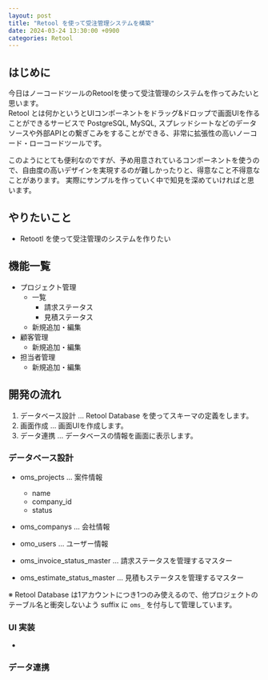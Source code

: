 ```yaml
---
layout: post
title: "Retool を使って受注管理システムを構築"
date: 2024-03-24 13:30:00 +0900
categories: Retool
---
```


## はじめに

今日はノーコードツールのRetoolを使って受注管理のシステムを作ってみたいと思います。<br/>
Retool とは何かというとUIコンポーネントをドラッグ&ドロップで画面UIを作ることができるサービスで
PostgreSQL, MySQL, スプレッドシートなどのデータソースや外部APIとの繋ぎこみをすることができる、非常に拡張性の高いノーコード・ローコードツールです。

このようにとても便利なのですが、予め用意されているコンポーネントを使うので、自由度の高いデザインを実現するのが難しかったりと、得意なこと不得意なことがあります。
実際にサンプルを作っていく中で知見を深めていければと思います。

## やりたいこと
- Retootl を使って受注管理のシステムを作りたい

## 機能一覧

- プロジェクト管理
  - 一覧
    - 請求ステータス
    - 見積ステータス
  - 新規追加・編集
- 顧客管理
  - 新規追加・編集
- 担当者管理
  - 新規追加・編集

## 開発の流れ

1. データベース設計 ... Retool Database を使ってスキーマの定義をします。
2. 画面作成         ... 画面UIを作成します。
3. データ連携       ... データベースの情報を画面に表示します。

### データベース設計
- oms_projects ... 案件情報
  - name
  - company_id
  - status
- oms_companys ... 会社情報
- omo_users    ... ユーザー情報

- oms_invoice_status_master ... 請求ステータスを管理するマスター
- oms_estimate_status_master ... 見積もステータスを管理するマスター

※ Retool Database は1アカウントにつき1つのみ使えるので、他プロジェクトのテーブル名と衝突しないよう suffix に `oms_` を付与して管理しています。

### UI 実装
-

### データ連携

